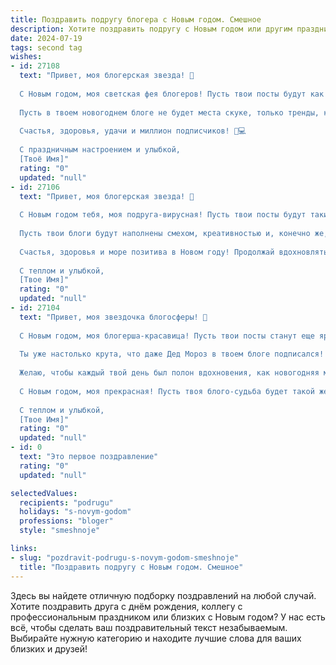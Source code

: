 ```yaml
---
title: Поздравить подругу блогера с Новым годом. Смешное
description: Хотите поздравить подругу с Новым годом или другим праздником? Наш ИИ создаст незабываемое поздравление, а вы обязательно выделитесь среди других.  
date: 2024-07-19
tags: second tag
wishes:
- id: 27108
  text: "Привет, моя блогерская звезда! 🎉
  
  С Новым годом, моя светская фея блогеров! Пусть твои посты будут как фейерверки – яркие, неожиданные и запоминающиеся. Пусть каждый твой клик будет успешным, а каждый лайк – настоящим! 🎆
  
  Пусть в твоем новогоднем блоге не будет места скуке, только тренды, которые ломают интернет. И да пребудет с тобой сила хэштегов! #НовыйГод #БлогерЖизнь #СнежныйФлоу
  
  Счастья, здоровья, удачи и миллион подписчиков! 🎄💻
  
  С праздничным настроением и улыбкой,
  [Твоё Имя]"
  rating: "0"
  updated: "null"
- id: 27106
  text: "Привет, моя блогерская звезда! 🎉
  
  С Новым годом тебя, моя подруга-вирусная! Пусть твои посты будут такими же популярными, как мороженое в жару. Пусть ты сможешь разбудить аудиторию, даже когда они спят под звуки твоих роликов. Пусть твои лайки будут считаться вместе с новогодними подарками, а комментарии – звучать так же сладко, как мандарины в новогоднем салате!
  
  Пусть твои блоги будут наполнены смехом, креативностью и, конечно же, успехом! Желаю, чтобы каждый твой новый пост становился еще более ярким и запоминающимся, чем гирлянда на елке. И чтобы ты всегда оставалась такой же свежей и интересной, как снежинка в твоем новогоднем образе!
  
  Счастья, здоровья и море позитива в Новом году! Продолжай вдохновлять и радовать нас своими творческими шедеврами! 🎄✨
  
  С теплом и улыбкой,
  [Твое Имя]"
  rating: "0"
  updated: "null"
- id: 27104
  text: "Привет, моя звездочка блогосферы! 🌟
  
  С Новым годом, моя блогерша-красавица! Пусть твои посты станут еще ярче, а лайки — щедро льются, как новогодние дожди! 🎉 Пусть каждый твой клик будет удачным, как новогодний хлопушка! 🎆
  
  Ты уже настолько крута, что даже Дед Мороз в твоем блоге подписался! 🎅 Пусть твои истории завораживают, как северное сияние, а твои рекомендации — волшебны, как новогодняя елка! 🌲
  
  Желаю, чтобы каждый твой день был полон вдохновения, как новогодняя мандаринка, и чтобы ты всегда оставалась такой же яркой и неповторимой, как гирлянда на елке! 🎄
  
  С Новым годом, моя прекрасная! Пусть твоя блого-судьба будет такой же успешной, как сбор подарков под елкой! 🎁
  
  С теплом и улыбкой,
  [Твое Имя]"
  rating: "0"
  updated: "null"
- id: 0
  text: "Это первое поздравление"
  rating: "0"
  updated: "null"

selectedValues:
  recipients: "podrugu"
  holidays: "s-novym-godom"
  professions: "bloger"
  style: "smeshnoje"

links:
- slug: "pozdravit-podrugu-s-novym-godom-smeshnoje"
  title: "Поздравить подругу с Новым годом. Смешное"
---
```


Здесь вы найдете отличную подборку поздравлений на любой случай. 
Хотите поздравить друга с днём рождения, коллегу с профессиональным праздником или близких с Новым годом? У нас есть всё, чтобы сделать ваш поздравительный текст незабываемым. Выбирайте нужную категорию и находите лучшие слова для ваших близких и друзей!
